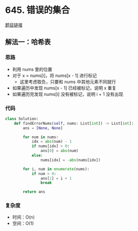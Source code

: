# 645. 错误的集合

[题目链接](https://leetcode.cn/problems/set-mismatch/description/)

## 解法一：哈希表

### 思路

- 利用 nums 里的位置
- 对于 x = nums[i]，将 nums[x - 1] 进行标记
  - 这里考虑取负，只要和 nums 中其他元素不同就行
- 如果遍历中发现 nums[x - 1] 已经被标记，说明 x 重复
- 如果遍历完发现 nums[i] 没有被标记，说明 i + 1 没有出现

### 代码

```py
class Solution:
    def findErrorNums(self, nums: List[int]) -> List[int]:
        ans = [None, None]

        for num in nums:
            idx = abs(num) - 1
            if nums[idx] < 0:
                ans[0] = abs(num)
            else:
                nums[idx] = -abs(nums[idx])

        for i, num in enumerate(nums):
            if num > 0:
                ans[1] = i + 1
                break

        return ans
```

### 复杂度

- 时间：O(n)
- 空间：O(1)
